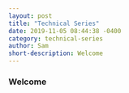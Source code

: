 ```yaml
---
layout: post
title: "Technical Series"
date: 2019-11-05 08:44:38 -0400
category: technical-series
author: Sam
short-description: Welcome
---
```


### Welcome
